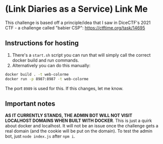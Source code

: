 # (Link Diaries as a Service) Link Me

This challenge is based off a principle/idea that I saw in DiceCTF's 2021 CTF - a challenge called "babier CSP": https://ctftime.org/task/14695

## Instructions for hosting

1. There's a `start.sh` script you can run that will simply call the correct docker build and run commands.
2. Alternatively you can do this manually:

```bash
docker build . -t web-colorme
docker run -p 8987:8987 -t web-colorme
```
The port `8989` is used for this. If this changes, let me know. 

## Important notes

**AS IT CURRENTLY STANDS, THE ADMIN BOT WILL NOT VISIT LOCALHOST DOMAINS WHEN BUILT WITH DOCKER**. This is just a quirk about docker and localhost. It will not be an issue once the challenge gets a real domain (and the cookie will be put on the domain). To test the admin bot, just `node index.js` after `npm i`.
